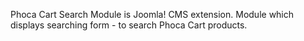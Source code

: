 Phoca Cart Search Module is Joomla! CMS extension. Module which displays searching form - to search Phoca Cart products.